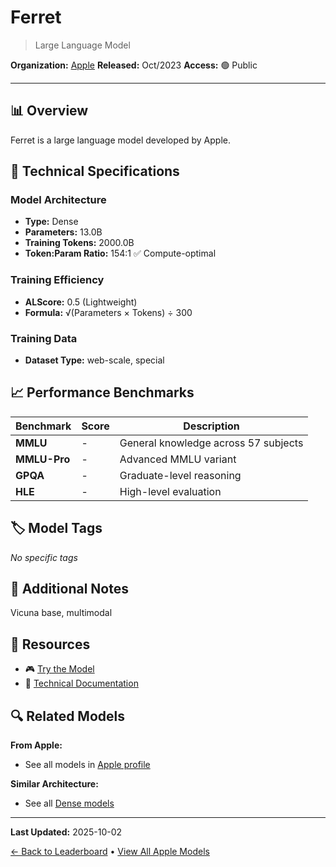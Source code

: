 # Ferret

> Large Language Model

**Organization:** [Apple](../../labs/apple.md)
**Released:** Oct/2023
**Access:** 🟢 Public

---

## 📊 Overview

Ferret is a large language model developed by Apple.

## 🔧 Technical Specifications

### Model Architecture
- **Type:** Dense
- **Parameters:** 13.0B
- **Training Tokens:** 2000.0B
- **Token:Param Ratio:** 154:1 ✅ Compute-optimal

### Training Efficiency
- **ALScore:** 0.5 (Lightweight)
- **Formula:** √(Parameters × Tokens) ÷ 300

### Training Data
- **Dataset Type:** web-scale, special

## 📈 Performance Benchmarks

| Benchmark | Score | Description |
|-----------|-------|-------------|
| **MMLU** | - | General knowledge across 57 subjects |
| **MMLU-Pro** | - | Advanced MMLU variant |
| **GPQA** | - | Graduate-level reasoning |
| **HLE** | - | High-level evaluation |

## 🏷️ Model Tags

_No specific tags_

## 📝 Additional Notes

Vicuna base, multimodal

## 🔗 Resources

- 🎮 [Try the Model](https://github.com/apple/ml-ferret)
- 📄 [Technical Documentation](https://arxiv.org/abs/2310.07704)

## 🔍 Related Models

**From Apple:**
- See all models in [Apple profile](../../labs/apple.md)

**Similar Architecture:**
- See all [Dense models](../../architectures/dense.md)

---

**Last Updated:** 2025-10-02

[← Back to Leaderboard](../../README.md) • [View All Apple Models](../../labs/apple.md)
